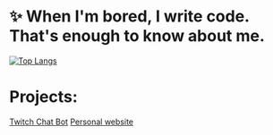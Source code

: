 # ✨ When I'm bored, I write code. That's enough to know about me.

[![Top Langs](https://github-readme-stats.vercel.app/api/top-langs/?username=CarsonDay11&layout=donut-vertical)](https://github.com/CarsonDay11/github-readme-stats)

# Projects: 
[Twitch Chat Bot](https://github.com/CarsonDay11/Twitch-Chatbot)
[Personal website](https://github.com/CarsonDay11/CarsonDay11.github.io)
